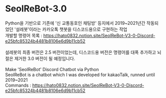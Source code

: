 # SeolReBot-3.0
Python을 기반으로 기존에 '신 교통동호인 채팅방' 등지에서 2019~2021년간 작동되었던 '설레봇'이라는 카카오톡 챗봇을 디스코드용으로 구현하는 작업<br>
개발할 명령어 목록 : https://hato0832.notion.site/SeolReBot-V3-0-Discord-e25bfc85324b4481b8106e6d9b11cb52<br><br>
설레봇의 최종 버전은 2.5 버전이었는데, 디스코드용 버전은 명령어를 대폭 추가하고 뇌절은 제거한 3.0 버전이 될 예정입니다.<br><br>
Make 'SeolReBot' Discord Chatbot via Python<br>
SeolReBot is a chatbot which I was developed for kakaoTalk, runned until 2019~2021<br>
Commands : https://hato0832.notion.site/SeolReBot-V3-0-Discord-e25bfc85324b4481b8106e6d9b11cb52

